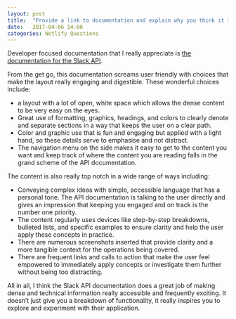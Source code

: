 ```yaml
---
layout: post
title:  "Provide a link to documentation and explain why you think it is well done."
date:   2017-04-06 14:00
categories: Netlify Questions
---
```

Developer focused documentation that I really appreciate is [the documentation for the Slack API](https://api.slack.com/). 

From the get go, this documentation screams user friendly with choices that make the layout really engaging and digestible. These wonderful choices include:

- a layout with a lot of open, white space which allows the dense content to be very easy on the eyes. 
- Great use of formatting, graphics, headings, and colors to clearly denote and separate sections in a way that keeps the user on a clear path. 
- Color and graphic use that is fun and engaging but applied with a light hand, so these details serve to emphasise and not distract.
- The navigation menu on the side makes it easy to get to the content you want and keep track of where the content you are reading falls in the grand scheme of the API documentation.  

The content is also really top notch in a wide range of ways including:

- Conveying complex ideas with simple, accessible language that has a personal tone. The API documentation is talking to the user directly and gives an impression that keeping you engaged and on track is the number one priority.
- The content regularly uses devices like step-by-step breakdowns, bulleted lists, and specific examples to ensure clarity and help the user apply these concepts in practice.
- There are numerous screenshots inserted that provide clarity and a more tangible context for the operations being covered. 
- There are frequent links and calls to action that make the user feel empowered to immediately apply concepts or investigate them further without being too distracting.

All in all, I think the Slack API documentation does a great job of making dense and technical information really accessible and frequently exciting. It doesn’t just give you a breakdown of functionality, it really inspires you to explore and experiment with their application. 
